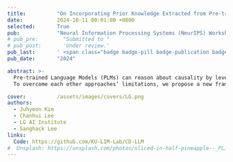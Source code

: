 ```yaml
---
title:          "On Incorporating Prior Knowledge Extracted from Pre-trained Language Models into Causal Discovery"
date:           2024-10-11 00:01:00 +0800
selected:       True
pub:            "Neural Information Processing Systems (NeurIPS) Workshop on Causality and Large Models"
# pub_pre:        "Submitted to "
# pub_post:       'Under review.'
pub_last:       ' <span class="badge badge-pill badge-publication badge-success">Spotlight</span>'
pub_date:       "2024"

abstract: >-
  Pre-trained Language Models (PLMs) can reason about causality by leveraging vast pre-trained knowledge and text descriptions of datasets, proving their effectiveness even when data is scarce. However, there are crucial limitations in current PLM-based causal reasoning methods: i) PLM cannot utilize large datasets in prompt due to the limits of context length, and ii) the methods are not adept at comprehending the whole interconnected causal structures. On the other hand, data-driven causal discovery can discover the causal structure as a whole, although it works well only when the number of data observations is sufficiently large enough. 
  To overcome each other approaches’ limitations, we propose a new framework that integrates PLMs-based causal reasoning into data-driven causal discovery, resulting in improved and robust performance. Furthermore, our framework extends to the time-series data and exhibits superior performance.

cover:          /assets/images/covers/LG.png
authors:
  - Juhyeon Kim
  - Chanhui Lee
  - LG AI Institute
  - Sanghack Lee
links:
  Code: https://github.com/KU-LIM-Lab/CD-LLM
#  Unsplash: https://unsplash.com/photos/sliced-in-half-pineapple--_PLJZmHZzk
---
```

